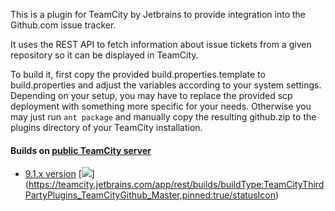 This is a plugin for TeamCity by Jetbrains to provide integration into the
Github.com issue tracker.

It uses the REST API to fetch information about issue tickets from a given
repository so it can be displayed in TeamCity.

To build it, first copy the provided build.properties.template to
build.properties and adjust the variables according to your system settings.
Depending on your setup, you may have to replace the provided scp deployment
with something more specific for your needs.
Otherwise you may just run `ant package` and manually copy the resulting
github.zip to the plugins directory of your TeamCity installation.

#### Builds on [public TeamCity server](https://teamcity.jetbrains.com/project.html?projectId=TeamCityThirdPartyPlugins_TeamCityGithub&tab=projectOverview)

- [9.1.x version](https://teamcity.jetbrains.com/viewLog.html?buildTypeId=TeamCityThirdPartyPlugins_TeamCityGithub_Master&buildId=lastPinned) [![](https://teamcity.jetbrains.com/app/rest/builds/buildType:TeamCityThirdPartyPlugins_TeamCityGithub_Master,pinned:true/statusIcon)] (https://teamcity.jetbrains.com/app/rest/builds/buildType:TeamCityThirdPartyPlugins_TeamCityGithub_Master,pinned:true/statusIcon)




